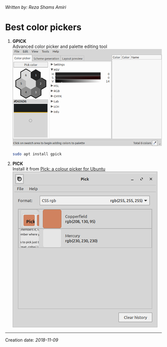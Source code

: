 _Written by: Reza Shams Amiri_
# Best color pickers

1. **GPICK**  
   Advanced color picker and palette editing tool  
   ![gpick.png](/img/unix-good-apps/gpick.png)
   ``` sh
   sudo apt install gpick
   ```
1. **PICK**  
   Install it from [Pick: a colour picker for Ubuntu][PACPFU]  
   ![pick.png](/img/unix-good-apps/pick.png)

* * *
Creation date: _2018-11-09_

[PACPFU]: https://www.kryogenix.org/code/pick/